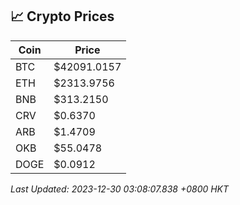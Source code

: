## 📈 Crypto Prices

| Coin | Price |
| ---- | ----- |
| BTC | $42091.0157 |
| ETH | $2313.9756 |
| BNB | $313.2150 |
| CRV | $0.6370 |
| ARB | $1.4709 |
| OKB | $55.0478 |
| DOGE | $0.0912 |

_Last Updated: 2023-12-30 03:08:07.838 +0800 HKT_